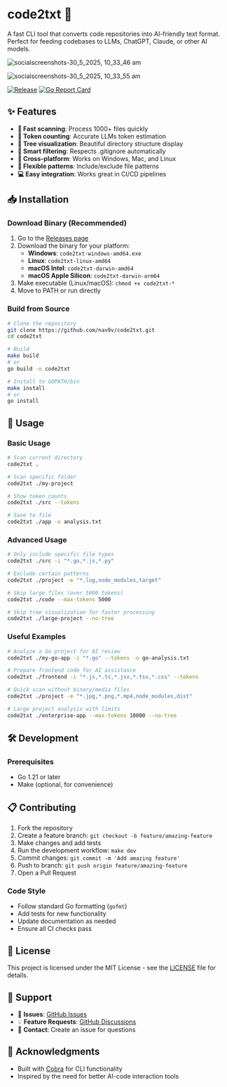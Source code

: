 # code2txt 🚀

A fast CLI tool that converts code repositories into AI-friendly text format. Perfect for feeding codebases to LLMs, ChatGPT, Claude, or other AI models.


![socialscreenshots-30_5_2025, 10_33_46 am](https://github.com/user-attachments/assets/dd4322da-0395-460d-a613-8b1265a304ee)

![socialscreenshots-30_5_2025, 10_33_55 am](https://github.com/user-attachments/assets/01a07785-92b8-4c53-a0df-ab488569f6cc)

<!-- [![CI](https://github.com/nav9v/code2txt/actions/workflows/ci.yml/badge.svg)](https://github.com/nav9v/code2txt/actions/workflows/ci.yml) -->
[![Release](https://github.com/nav9v/code2txt/actions/workflows/release.yml/badge.svg)](https://github.com/nav9v/code2txt/actions/workflows/release.yml)
[![Go Report Card](https://goreportcard.com/badge/github.com/nav9v/code2txt)](https://goreportcard.com/report/github.com/nav9v/code2txt)

## ✨ Features

- **🚀 Fast scanning**: Process 1000+ files quickly
- **🧮 Token counting**: Accurate LLMs token estimation  
- **🌳 Tree visualization**: Beautiful directory structure display
- **🎯 Smart filtering**: Respects .gitignore automatically
- **🔧 Cross-platform**: Works on Windows, Mac, and Linux
- **📝 Flexible patterns**: Include/exclude file patterns
- **💻 Easy integration**: Works great in CI/CD pipelines

## 📥 Installation

### Download Binary (Recommended)

1. Go to the [Releases page](https://github.com/nav9v/code2txt/releases)
2. Download the binary for your platform:
   - **Windows**: `code2txt-windows-amd64.exe`
   - **Linux**: `code2txt-linux-amd64`
   - **macOS Intel**: `code2txt-darwin-amd64`
   - **macOS Apple Silicon**: `code2txt-darwin-arm64`
3. Make executable (Linux/macOS): `chmod +x code2txt-*`
4. Move to PATH or run directly

### Build from Source

```bash
# Clone the repository
git clone https://github.com/nav9v/code2txt.git
cd code2txt

# Build
make build
# or
go build -o code2txt

# Install to GOPATH/bin
make install
# or
go install
```

## 🔧 Usage

### Basic Usage

```bash
# Scan current directory
code2txt .

# Scan specific folder
code2txt ./my-project

# Show token counts
code2txt ./src --tokens

# Save to file
code2txt ./app -o analysis.txt
```

### Advanced Usage

```bash
# Only include specific file types
code2txt ./src -i "*.go,*.js,*.py"

# Exclude certain patterns
code2txt ./project -e "*.log,node_modules,target"

# Skip large files (over 5000 tokens)
code2txt ./code --max-tokens 5000

# Skip tree visualization for faster processing
code2txt ./large-project --no-tree
```

### Useful Examples

```bash
# Analyze a Go project for AI review
code2txt ./my-go-app -i "*.go" --tokens -o go-analysis.txt

# Prepare frontend code for AI assistance
code2txt ./frontend -i "*.js,*.ts,*.jsx,*.tsx,*.css" --tokens

# Quick scan without binary/media files
code2txt ./project -e "*.jpg,*.png,*.mp4,node_modules,dist"

# Large project analysis with limits
code2txt ./enterprise-app --max-tokens 10000 --no-tree
```

## 🛠️ Development

### Prerequisites

- Go 1.21 or later
- Make (optional, for convenience)


## 📋 Contributing

1. Fork the repository
2. Create a feature branch: `git checkout -b feature/amazing-feature`
3. Make changes and add tests
4. Run the development workflow: `make dev`
5. Commit changes: `git commit -m 'Add amazing feature'`
6. Push to branch: `git push origin feature/amazing-feature`
7. Open a Pull Request

### Code Style

- Follow standard Go formatting (`gofmt`)
- Add tests for new functionality
- Update documentation as needed
- Ensure all CI checks pass

## 📄 License

This project is licensed under the MIT License - see the [LICENSE](LICENSE) file for details.

## 🤝 Support

- 🐛 **Issues**: [GitHub Issues](https://github.com/nav9v/code2txt/issues)
- 💡 **Feature Requests**: [GitHub Discussions](https://github.com/nav9v/code2txt/discussions)
- 📧 **Contact**: Create an issue for questions

## 🙏 Acknowledgments

- Built with [Cobra](https://github.com/spf13/cobra) for CLI functionality
- Inspired by the need for better AI-code interaction tools
